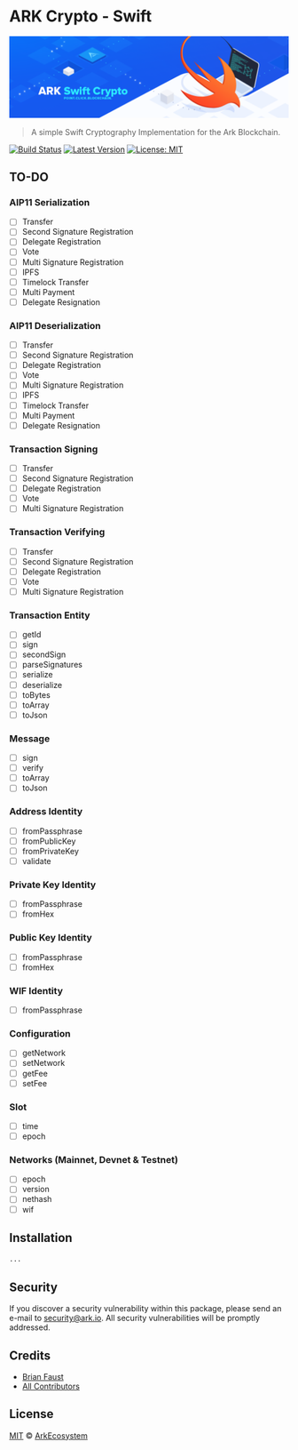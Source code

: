 # ARK Crypto - Swift

<p align="center">
    <img src="https://github.com/ArkEcosystem/swift-crypto/blob/master/banner.png" />
</p>

> A simple Swift Cryptography Implementation for the Ark Blockchain.

[![Build Status](https://img.shields.io/travis/ArkEcosystem/swift-crypto/master.svg?style=flat-square)](https://travis-ci.org/ArkEcosystem/swift-crypto)
[![Latest Version](https://img.shields.io/github/release/ArkEcosystem/swift-crypto.svg?style=flat-square)](https://github.com/ArkEcosystem/swift-crypto/releases)
[![License: MIT](https://img.shields.io/badge/License-MIT-yellow.svg)](https://opensource.org/licenses/MIT)

## TO-DO

### AIP11 Serialization
- [ ] Transfer
- [ ] Second Signature Registration
- [ ] Delegate Registration
- [ ] Vote
- [ ] Multi Signature Registration
- [ ] IPFS
- [ ] Timelock Transfer
- [ ] Multi Payment
- [ ] Delegate Resignation

### AIP11 Deserialization
- [ ] Transfer
- [ ] Second Signature Registration
- [ ] Delegate Registration
- [ ] Vote
- [ ] Multi Signature Registration
- [ ] IPFS
- [ ] Timelock Transfer
- [ ] Multi Payment
- [ ] Delegate Resignation

### Transaction Signing
- [ ] Transfer
- [ ] Second Signature Registration
- [ ] Delegate Registration
- [ ] Vote
- [ ] Multi Signature Registration

### Transaction Verifying
- [ ] Transfer
- [ ] Second Signature Registration
- [ ] Delegate Registration
- [ ] Vote
- [ ] Multi Signature Registration

### Transaction Entity
- [ ] getId
- [ ] sign
- [ ] secondSign
- [ ] parseSignatures
- [ ] serialize
- [ ] deserialize
- [ ] toBytes
- [ ] toArray
- [ ] toJson

### Message
- [ ] sign
- [ ] verify
- [ ] toArray
- [ ] toJson

### Address Identity
- [ ] fromPassphrase
- [ ] fromPublicKey
- [ ] fromPrivateKey
- [ ] validate

### Private Key Identity
- [ ] fromPassphrase
- [ ] fromHex

### Public Key Identity
- [ ] fromPassphrase
- [ ] fromHex

### WIF Identity
- [ ] fromPassphrase

### Configuration
- [ ] getNetwork
- [ ] setNetwork
- [ ] getFee
- [ ] setFee

### Slot
- [ ] time
- [ ] epoch

### Networks (Mainnet, Devnet & Testnet)
- [ ] epoch
- [ ] version
- [ ] nethash
- [ ] wif

## Installation

```bash
...
```

## Security

If you discover a security vulnerability within this package, please send an e-mail to security@ark.io. All security vulnerabilities will be promptly addressed.

## Credits

- [Brian Faust](https://github.com/faustbrian)
- [All Contributors](../../../../contributors)

## License

[MIT](LICENSE) © [ArkEcosystem](https://ark.io)
